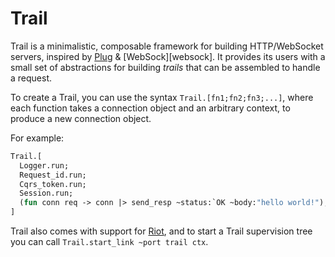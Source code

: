 # Trail 

Trail is a minimalistic, composable framework for building HTTP/WebSocket
servers, inspired by [Plug][plug] & [WebSock][websock]. It provides its users
with a small set of abstractions for building _trails_ that can be assembled to
handle a request.

To create a Trail, you can use the syntax `Trail.[fn1;fn2;fn3;...]`, where each
function takes a connection object and an arbitrary context, to produce a new
connection object.

For example:

```ocaml
Trail.[
  Logger.run;
  Request_id.run;
  Cqrs_token.run;
  Session.run;
  (fun conn req -> conn |> send_resp ~status:`OK ~body:"hello world!");
]
```

Trail also comes with support for [Riot][riot], and to start a Trail supervision tree you can call `Trail.start_link ~port trail ctx`.

[riot]: https://github.com/leostera/riot
[plug]: https://hexdocs.pm/plug/readme.html

